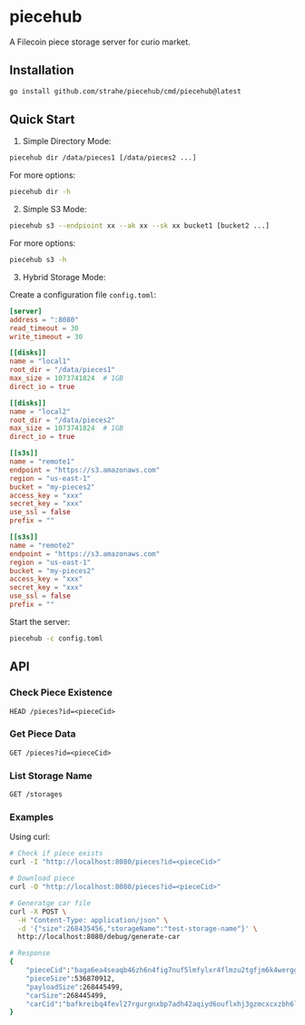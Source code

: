 # piecehub
A Filecoin piece storage server for curio market.

## Installation

```bash
go install github.com/strahe/piecehub/cmd/piecehub@latest
```

## Quick Start

1. Simple Directory Mode:
```bash
piecehub dir /data/pieces1 [/data/pieces2 ...]
```

For more options:
```bash
piecehub dir -h
```

2. Simple S3 Mode:
```bash
piecehub s3 --endpioint xx --ak xx --sk xx bucket1 [bucket2 ...]
```

For more options:
```bash
piecehub s3 -h
```

3. Hybrid Storage Mode:

Create a configuration file `config.toml`:

```toml
[server]
address = ":8080"
read_timeout = 30
write_timeout = 30

[[disks]]
name = "local1"
root_dir = "/data/pieces1"
max_size = 1073741824  # 1GB
direct_io = true

[[disks]]
name = "local2"
root_dir = "/data/pieces2"
max_size = 1073741824  # 1GB
direct_io = true

[[s3s]]
name = "remote1"
endpoint = "https://s3.amazonaws.com"
region = "us-east-1"
bucket = "my-pieces2"
access_key = "xxx"
secret_key = "xxx"
use_ssl = false
prefix = ""

[[s3s]]
name = "remote2"
endpoint = "https://s3.amazonaws.com"
region = "us-east-1"
bucket = "my-pieces2"
access_key = "xxx"
secret_key = "xxx"
use_ssl = false
prefix = ""
```

Start the server:

```bash
piecehub -c config.toml
```

## API

### Check Piece Existence
```http
HEAD /pieces?id=<pieceCid>
```

### Get Piece Data
```http
GET /pieces?id=<pieceCid>
```

### List Storage Name
```http
GET /storages
```

### Examples

Using curl:

```bash
# Check if piece exists
curl -I "http://localhost:8080/pieces?id=<pieceCid>"

# Download piece
curl -O "http://localhost:8080/pieces?id=<pieceCid>"

# Generatge car file
curl -X POST \
  -H "Content-Type: application/json" \
  -d '{"size":268435456,"storageName":"test-storage-name"}' \
  http://localhost:8080/debug/generate-car

# Response
{
    "pieceCid":"baga6ea4seaqb46zh6n4fig7nuf5lmfylxr4flmzu2tgfjm6k4werggcnp3fvspy",
    "pieceSize":536870912,
    "payloadSize":268445499,
    "carSize":268445499,
    "carCid":"bafkreibq4fevl27rgurgnxbp7adh42aqiyd6ouflxhj3gzmcxcxzbh6lla"
}
```
